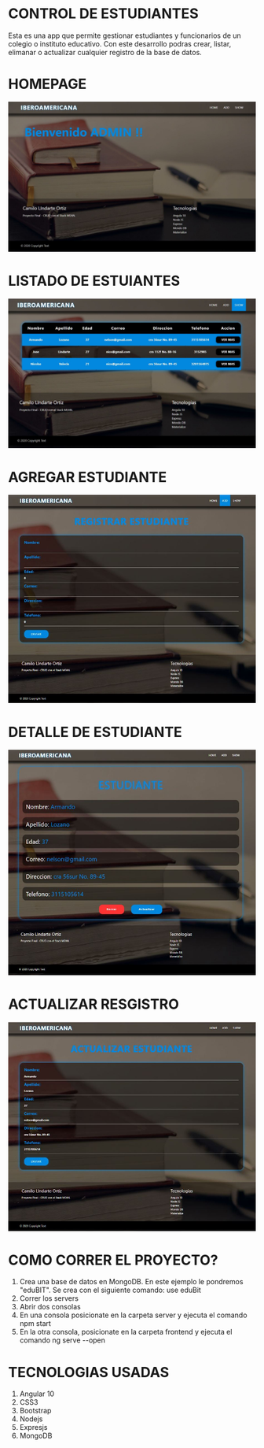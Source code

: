<h1>CONTROL DE ESTUDIANTES</h1>
<p>
    Esta es una app que permite gestionar estudiantes y funcionarios de un colegio o instituto educativo. Con este desarrollo podras crear, listar, elimanar o actualizar cualquier registro de la base de datos. 
</p>


<h1>HOMEPAGE</h1>
<p>
    <img src="./ReadmeAssets/Home.JPG"></img>
</p>

<h1>LISTADO DE ESTUIANTES</h1>
<p>
    <img src="./ReadmeAssets/List.JPG"></img>
</p>

<h1>AGREGAR ESTUDIANTE</h1>
<p>
    <img src="./ReadmeAssets/Add.JPG"></img>
</p>


<h1>DETALLE DE ESTUDIANTE</h1>
<p>
    <img src="./ReadmeAssets/Detail.JPG"></img>
</p>

<h1>ACTUALIZAR RESGISTRO</h1>
<p>
    <img src="./ReadmeAssets/Update.JPG"></img>
</p>

<div>
    <h1>COMO CORRER EL PROYECTO?</h1>
    <ol>
        <li>Crea una base de datos en MongoDB. En este ejemplo le pondremos "eduBIT". Se crea con el siguiente comando: use eduBit</li>
        <li>Correr los servers</li>
        <li>Abrir dos consolas</li>
        <li>En una consola posicionate en la carpeta server y ejecuta el comando npm start</li>
        <li>En la otra consola, posicionate en la carpeta frontend y ejecuta el comando ng serve --open</li>
    </ol>

</div>

<div>
    <h1>TECNOLOGIAS USADAS</h1>
    <ol>
        <li>Angular 10</li>
        <li>CSS3</li>
        <li>Bootstrap</li>
        <li>Nodejs</li>
        <li>Expresjs</li>
        <li>MongoDB</li>
    </ol>

</div>
